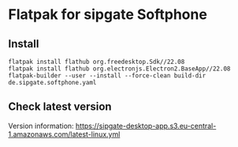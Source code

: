 # Flatpak for sipgate Softphone

## Install

```
flatpak install flathub org.freedesktop.Sdk//22.08
flatpak install flathub org.electronjs.Electron2.BaseApp//22.08
flatpak-builder --user --install --force-clean build-dir de.sipgate.softphone.yaml
```

## Check latest version

Version information: https://sipgate-desktop-app.s3.eu-central-1.amazonaws.com/latest-linux.yml
